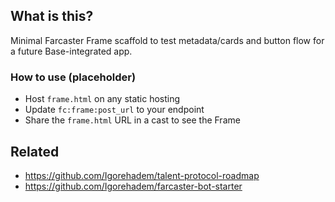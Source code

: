 ## What is this?
Minimal Farcaster Frame scaffold to test metadata/cards and button flow for a future Base-integrated app.

### How to use (placeholder)
- Host `frame.html` on any static hosting
- Update `fc:frame:post_url` to your endpoint
- Share the `frame.html` URL in a cast to see the Frame
## Related
- https://github.com/Igorehadem/talent-protocol-roadmap
- https://github.com/Igorehadem/farcaster-bot-starter
